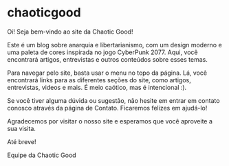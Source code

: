 # chaoticgood

Oi! Seja bem-vindo ao site da Chaotic Good!

Este é um blog sobre anarquia e libertarianismo, com um design moderno e uma paleta de cores inspirada no jogo CyberPunk 2077. Aqui, você encontrará artigos, entrevistas e outros conteúdos sobre esses temas.

Para navegar pelo site, basta usar o menu no topo da página. Lá, você encontrará links para as diferentes seções do site, como artigos, entrevistas, videos e mais. É meio caótico, mas é intencional :).

Se você tiver alguma dúvida ou sugestão, não hesite em entrar em contato conosco através da página de Contato. Ficaremos felizes em ajudá-lo!

Agradecemos por visitar o nosso site e esperamos que você aproveite a sua visita.

Até breve!

Equipe da Chaotic Good
